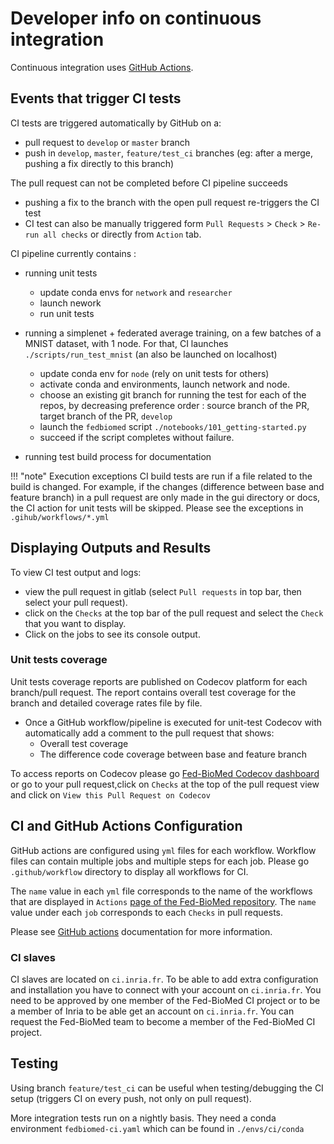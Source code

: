 # Developer info on continuous integration

Continuous integration uses [GitHub Actions](https://github.com/fedbiomed/fedbiomed/actions). 

## Events that trigger CI tests

CI tests are triggered automatically by GitHub on a:

- pull request to `develop` or `master` branch
- push in `develop`, `master`, `feature/test_ci` branches (eg: after a merge, pushing a fix directly to this branch)


The pull request can not be completed before CI pipeline succeeds

- pushing a fix to the branch with the open pull request re-triggers the CI test
- CI test can also be manually triggered form `Pull Requests` > `Check` > `Re-run all checks` or directly from `Action` tab. 

CI pipeline currently contains :

- running unit tests
    - update conda envs for `network` and `researcher`
    - launch nework
    - run unit tests

- running a simplenet + federated average training, on a few batches of a MNIST dataset, with 1 node. For that, CI launches `./scripts/run_test_mnist` (an also be launched on localhost)
    - update conda env for `node` (rely on unit tests for others)
    - activate conda and environments, launch network and node.
    - choose an existing git branch for running the test for each of the repos, by decreasing preference order : source branch of the PR, target branch of the PR, `develop`
    - launch the `fedbiomed` script `./notebooks/101_getting-started.py`
    - succeed if the script completes without failure.

- running test build process for documentation 


!!! "note" Execution exceptions 
    CI build tests are run if a file related to the build is changed. For example, if the changes (difference between base and feature branch) in a pull request are only made in the gui directory or docs, the CI action for unit tests will be skipped. Please see the exceptions in `.gihub/workflows/*.yml`

## Displaying Outputs and Results

To view CI test output and logs:

- view the pull request in gitlab (select `Pull requests` in top bar, then select your pull request).
- click on the `Checks` at the top bar of the pull request and select the `Check` that you want to display.
- Click on the jobs to see its console output. 

### Unit tests coverage 

Unit tests coverage reports are published on Codecov platform for each branch/pull request. The report contains overall test coverage for the branch and detailed coverage rates file by file. 

- Once a GitHub workflow/pipeline is executed for unit-test Codecov with automatically add a comment to the pull request that shows:
    - Overall test coverage
    - The difference code coverage between base and feature branch 

To access reports on Codecov please go [Fed-BioMed Codecov dashboard](https://app.codecov.io/gh/fedbiomed/fedbiomed/) or go to your pull request,click on `Checks` at the top of the pull request view and click on `View this Pull Request on Codecov`


## CI and GitHub Actions Configuration


GitHub actions are configured using `yml` files for each workflow. Workflow files can contain multiple jobs and multiple steps for each job. Please go `.github/workflow` directory to display all workflows for CI. 

The `name` value in each `yml` file corresponds to the name of the workflows that are displayed in `Actions` [page of the Fed-BioMed repository](https://github.com/fedbiomed/fedbiomed/actions). The `name` value under each `job` corresponds to each `Checks` in pull requests.

Please see [GitHub actions](https://github.com/features/actions) documentation for more information. 

### CI slaves

CI slaves are located on `ci.inria.fr`. To be able to add extra configuration and installation you have to connect with your account on `ci.inria.fr`. You need to be approved by one member of the Fed-BioMed CI project or to be a member of Inria to be able get an account on `ci.inria.fr`. You can request the Fed-BioMed team to become a member of the Fed-BioMed CI project.


## Testing

Using branch `feature/test_ci` can be useful when testing/debugging the CI setup (triggers CI on every push, not only on pull request).


More integration tests run on a nightly basis. They need a conda environment `fedbiomed-ci.yaml` which can be found in `./envs/ci/conda`